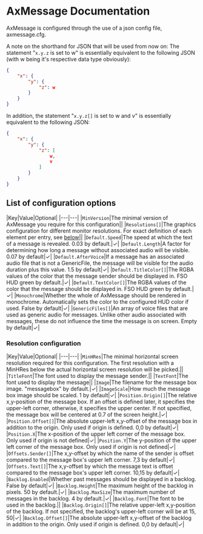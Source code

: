 
# AxMessage Documentation
AxMessage is configured through the use of a json config file, axmessage.cfg.

A note on the shorthand for JSON that will be used from now on:
The statement "``x.y.z`` is set to w" is essentially equivalent to the following JSON (with w being it's respective data type obviously):
```json
{
	"x": {
		"y": {
			"z": w
		}
	}
}
```
In addition, the statement "``x.y.z[]`` is set to w and v" is essentially equivalent to the following JSON:
```json
{
	"x": {
		"y": {
			"z": [
				w,
				v
			]
		}
	}
}
```

## List of configuration options

|Key|Value|Optional|
|---|---|
|``MinVersion``|The minimal version of AxMessage you require for this configuration||
|``Resolutions[]``|The graphics configuration for different monitor resolutions. For exact definition of each element per entry, see [below](#resolution-configuration)||
|``Default.Speed``|The speed at which the text of a message is revealed. 0.03 by default.|&#x2713;|
|``Default.Length``|A factor for determining how long a message without associated audio will be visible. 0.07 by default|&#x2713;|
|``Default.AfterVoice``|If a message has an associated audio file that is not a GenericFile, the message will be visible for the audio duration plus this value. 1.5 by default|&#x2713;|
|``Default.TitleColor[]``|The RGBA values of the color that the message sender should be displayed in. FSO HUD green by default.|&#x2713;|
|``Default.TextColor[]``|The RGBA values of the color that the message should be displayed in. FSO HUD green by default.|&#x2713;|
|``Monochrome``|Whether the whole of AxMessage should be rendered in monochrome. Automatically sets the color to the configured HUD color if used. False by default|&#x2713;|
|``GenericFiles[]``|An array of voice files that are used as generic audio for messages. Unlike other audio associated with messages, these do not influence the time the message is on screen. Empty by default|&#x2713;|

### Resolution configuration

|Key|Value|Optional|
|---|---|
|``MinHRes``|The minimal horizontal screen resolution required for this configuration. The first resolution with a MinHRes below the actual horizontal screen resolution will be picked.||
|``TitleFont``|The font used to display the message sender.||
|``TextFont``|The font used to display the message||
|``Image``|The filename for the message box image. "messagebox" by default.|&#x2713;|
|``ImageScale``|How much the message box image should be scaled. 1 by default|&#x2713;|
|``Position.Origin[]``|The relative x,y-position of the message box. If an offset is defined later, it specifies the upper-left corner, otherwise, it specifies the upper center. If not specified, the message box will be centered at 0.7 of the screen height.|&#x2713;|
|``Position.Offset[]``|The absolute upper-left x,y-offset of the message box in addition to the origin. Only used if origin is defined. 0,0 by default|&#x2713;|
|``Position.X``|The x-position of the upper left corner of the message box. Only used if origin is not defined|&#x2713;|
|``Position.Y``|The y-position of the upper left corner of the message box. Only used if origin is not defined|&#x2713;|
|``Offsets.Sender[]``|The x,y-offset by which the name of the sender is offset compared to the message box's upper left corner. 7,3 by default|&#x2713;|
|``Offsets.Text[]``|The x,y-offset by which the message text is offset compared to the message box's upper left corner. 10,15 by default|&#x2713;|
|``Backlog.Enabled``|Whether past messages should be displayed in a backlog. False by default|&#x2713;|
|``Backlog.Height``|The maximum height of the backlog in pixels. 50 by default.|&#x2713;|
|``Backlog.MaxSize``|The maximum number of messages in the backlog. 4 by default.|&#x2713;|
|``Backlog.Font``|The font to be used in the backlog.||
|``Backlog.Origin[]``|The relative upper-left x,y-position of the backlog. If not specified, the backlog's upper-left corner will be at 15, 50|&#x2713;|
|``Backlog.Offset[]``|The absolute upper-left x,y-offset of the backlog in addition to the origin. Only used if origin is defined. 0,0 by default|&#x2713;|
